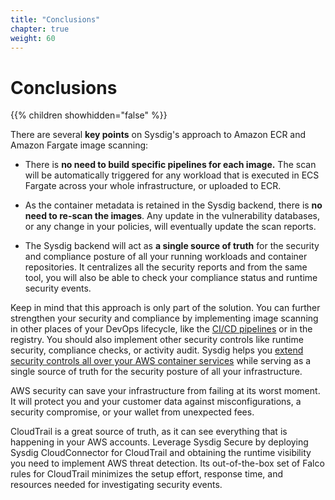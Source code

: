 ```yaml
---
title: "Conclusions"
chapter: true
weight: 60
---
```


# Conclusions

{{% children showhidden="false" %}}

There are several **key points** on Sysdig's approach to Amazon ECR and Amazon Fargate image scanning:

 - There is **no need to build specific pipelines for each image.** The scan will be automatically triggered for any workload that is executed in ECS Fargate across your whole infrastructure, or uploaded to ECR.

 - As the container metadata is retained in the Sysdig backend, there is **no need to re-scan the images**. Any update in the vulnerability databases, or any change in your policies, will eventually update the scan reports.

 - The Sysdig backend will act as **a single source of truth** for the security and compliance posture of all your running workloads and container repositories. It centralizes all the security reports and from the same tool, you will also be able to check your compliance status and runtime security events.

Keep in mind that this approach is only part of the solution. You can further strengthen your security and compliance by implementing image scanning in other places of your DevOps lifecycle, like the [CI/CD pipelines](https://sysdig.com/blog/image-scanning-aws-codepipeline-codebuild/) or in the registry. You should also implement other security controls like runtime security, compliance checks, or activity audit. Sysdig helps you [extend security controls all over your AWS container services](https://sysdig.com/blog/aws-container-services-security/) while serving as a single source of truth for the security posture of all your infrastructure.

AWS security can save your infrastructure from failing at its worst moment. It will protect you and your customer data against misconfigurations, a security compromise, or your wallet from unexpected fees.

CloudTrail is a great source of truth, as it can see everything that is happening in your AWS accounts. Leverage Sysdig Secure by deploying Sysdig CloudConnector for CloudTrail and obtaining the runtime visibility you need to implement AWS threat detection. Its out-of-the-box set of Falco rules for CloudTrail minimizes the setup effort, response time, and resources needed for investigating security events.
